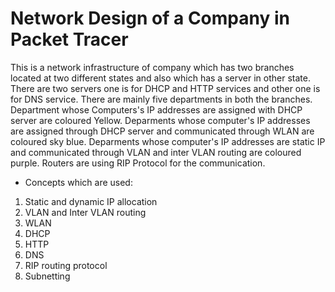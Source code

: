 # Network Design of a Company in Packet Tracer
This is a network infrastructure of company which has two branches located at two different states and also which has a server in other state.
There are two servers one is for DHCP and HTTP services and other one is for DNS service.
There are mainly five departments in both the branches.
Department whose Computers's IP addresses are assigned with DHCP server are coloured Yellow.
Deparments whose computer's IP addresses are assigned through DHCP server and communicated through WLAN are coloured sky blue.
Deparments whose computer's IP addresses are static IP and communicated through VLAN and inter VLAN routing are coloured purple.
Routers are using RIP Protocol for the communication.
- Concepts which are used:
1. Static and dynamic IP allocation
2. VLAN and Inter VLAN routing
3. WLAN
4. DHCP
5. HTTP
6. DNS
7. RIP routing protocol
8. Subnetting
